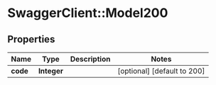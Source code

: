 # SwaggerClient::Model200

## Properties
Name | Type | Description | Notes
------------ | ------------- | ------------- | -------------
**code** | **Integer** |  | [optional] [default to 200]

